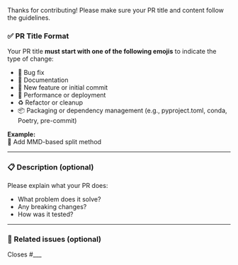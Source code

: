 Thanks for contributing! Please make sure your PR title and content follow the guidelines.

### ✅ PR Title Format

Your PR title **must start with one of the following emojis** to indicate the type of change:

- 🐛 Bug fix
- 📄 Documentation
- 🎉 New feature or initial commit
- 🚀 Performance or deployment
- ♻️ Refactor or cleanup
- 📦 Packaging or dependency management (e.g., pyproject.toml, conda, Poetry, pre-commit)

**Example:**  
🎉 Add MMD-based split method

---

### 📋 Description (optional)

Please explain what your PR does:

- What problem does it solve?
- Any breaking changes?
- How was it tested?

---

### 🔗 Related issues (optional)

Closes #___